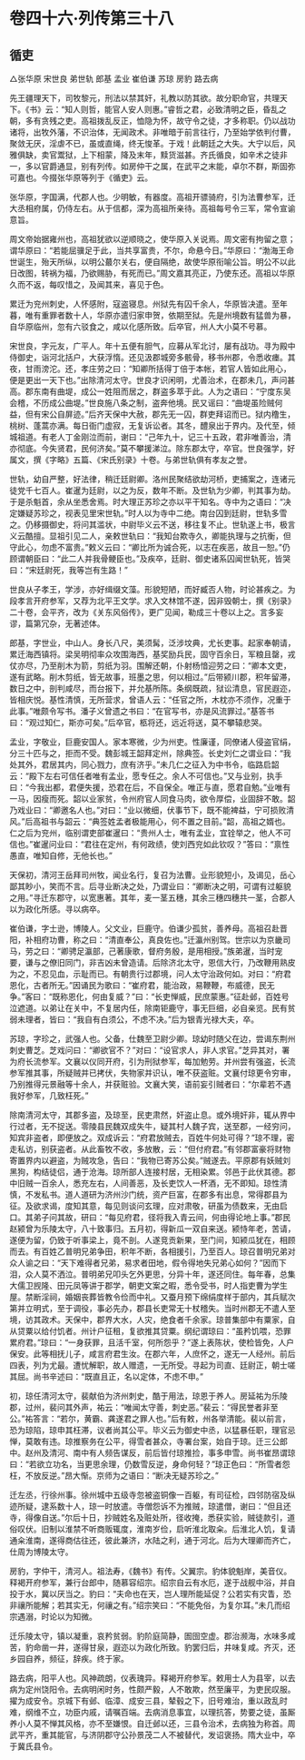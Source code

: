 # 卷四十六·列传第三十八

## 循吏

△张华原 宋世良 弟世轨 郎基 孟业 崔伯谦 苏琼 房豹 路去病

先王疆理天下，司牧黎元，刑法以禁其奸，礼教以防其欲。故分职命官，共理天下。《书》云：“知人则哲，能官人安人则惠。”睿哲之君，必致清明之臣，昏乱之朝，多有贪残之吏。高祖拨乱反正，恤隐为怀，故守令之徒，才多称职。仍以战功诸将，出牧外藩，不识治体，无闻政术。非唯暗于前言往行，乃至始学依判付曹，聚敛无厌，淫虐不已，虽或直绳，终无悛革。于戏！此朝廷之大失。大宁以后，风雅俱缺，卖官鬻狱，上下相蒙，降及末年，黩货滋甚。齐氏循良，如辛术之徒非一，多以官爵通显，别有列传。如房仲干之属，在武平之末能，卓尔不群，斯固弥可嘉也。今掇张华原等列于《循吏》云。

张华原，字国满，代郡人也。少明敏，有器度。高祖开骠骑府，引为法曹参军，迁大丞相府属，仍侍左右。从于信都，深为高祖所亲待。高祖每号令三军，常令宣谕意旨。

周文帝始据雍州也，高祖犹欲以逆顺晓之，使华原入关说焉。周文密有拘留之意；谓华原曰：“若能屈骥足于此，当共享富贵，不尔，命悬今日。”华原曰：“渤海王命世诞生，殆天所纵，以明公蕞尔关右，便自隔绝，故使华原衔喻公旨。明公不以此日改图，转祸为福，乃欲赐胁，有死而已。”周文嘉其亮正，乃使东还。高祖以华原久而不返，每叹惜之，及闻其来，喜见于色。

累迁为兖州刺史，人怀感附，寇盗寝息。州狱先有囚千余人，华原皆决遣。至年暮，唯有重罪者数十人，华原亦遣归家申贺，依期至狱。先是州境数有猛兽为暴，自华原临州，忽有六驳食之，咸以化感所致。后卒官，州人大小莫不号慕。

宋世良，字元友，广平人。年十五便有胆气，应募从军北讨，屡有战功。寻为殿中侍御史，诣河北括户，大获浮惰。还见汲郡城旁多骸骨，移书州郡，令悉收瘗。其夜，甘雨滂沱。还，孝庄劳之曰：“知卿所括得丁倍于本帐，若官人皆如此用心，便是更出一天下也。”出除清河太守。世良才识闲明，尤善治术，在郡未几，声问甚高。郡东南有曲堤，成公一姓阻而居之，群盗多萃于此。人为之语曰：“宁度东吴会稽，不历成公曲堤。”世良施八条之制，盗奔他境。民又谣曰：“曲堤虽险贼何益，但有宋公自屏迹。”后齐天保中大赦，郡先无一囚，群吏拜诏而已。狱内穞生，桃树、蓬蒿亦满。每日衙门虚寂，无复诉讼者。其冬，醴泉出于界内。及代至，倾城祖道。有老人丁金刚泣而前，谢曰：“己年九十，记三十五政，君非唯善治，清亦彻底。今失贤君，民何济矣。”莫不攀援涕泣。除东郡太守，卒官。世良强学，好属文，撰《字略》五篇、《宋氏别录》十卷。与弟世轨俱有孝友之誉。

世轨，幼自严整，好法律，稍迁廷尉卿。洛州民聚结欲劫河桥，吏捕案之，连诸元徒党千七百人。崔暹为廷尉，以之为反，数年不断。及世轨为少卿，判其事为劫。于是杀魁首，余从坐悉舍焉。时大理正苏珍之亦以平干知名。寺中为之语曰：“决定嫌疑苏珍之，视表见里宋世轨。”时人以为寺中二绝。南台囚到廷尉，世轨多雪之。仍移摄御史，将问其滥状，中尉毕义云不送，移往复不止。世轨遂上书，极言义云酷擅。显祖引见二人，亲敕世轨曰：“我知台欺寺久，卿能执理与之抗衡，但守此心，勿虑不富贵。”敕义云曰：“卿比所为诚合死，以志在疾恶，故且一恕。”仍顾谓朝臣曰：“此二人并我骨鲠臣也。”及疾卒，廷尉、御史诸系囚闻世轨死，皆哭曰：“宋廷尉死，我等岂有生路！”

世良从子孝王，学涉，亦好缉缀文藻。形貌短陋，而好臧否人物，时论甚疾之。为段孝言开府参军，又荐为北平王文学。求入文林馆不遂，因非毁朝士，撰《别录》二十卷，会平齐，改为《关东风俗传》，更广见闻，勒成三十卷以上之。言多妄谬，篇第冗杂，无著述体。

郎基，字世业，中山人。身长八尺，美须髯，泛涉坟典，尤长吏事。起家奉朝请，累迁海西镇将。梁吴明彻率众攻围海西，基奖励兵民，固守百余日，军粮且罄，戎仗亦尽，乃至削木为箭，剪纸为羽。围解还朝，仆射杨愔迎劳之曰：“卿本文吏，遂有武略。削木剪纸，皆无故事，班墨之思，何以相过。”后带颍川郡，积年留滞，数日之中，剖判咸尽，而台报下，并允基所陈。条纲既疏，狱讼清息，官民遐迩，皆相庆悦。基性清慎，无所营求，曾语人云：“任官之所，木枕亦不须作，况重于此事。”唯颇令写书。潘子义曾遗之书曰：“在官写书，亦是风流罪过。”基答书曰：“观过知仁，斯亦可矣。”后卒官，柩将还，远近将送，莫不攀辕悲哭。

孟业，字敬业，巨鹿安国人。家本寒微，少为州吏。性廉谨，同僚诸人侵盗官绢，分三十匹与之，拒而不受。魏彭城王韶拜定州，除典签。长史刘仁之谓业曰：“我处其外，君居其内，同心戮力，庶有济乎。”未几仁之征入为中书令，临路启韶云：“殿下左右可信任者唯有孟业，愿专任之。余人不可信也。”又与业别，执手曰：“今我出都，君便失援，恐君在后，不自保全。唯正与直，愿君自勉。”业唯有一马，因瘦而死。韶以业家贫，令州府官人同食马肉，欲令厚偿，业固辞不敢。韶乃戏业曰：“卿邀名人也。”对曰：“业以微细，伏事节下，既不能裨益，宁可损败清风。”后高祖书与韶云：“典签姓孟者极能用心，何不置之目前。”韶，高祖之婿也。仁之后为兖州，临别谓吏部崔暹曰：“贵州人士，唯有孟业，宜铨举之，他人不可信也。”崔暹问业曰：“君往在定州，有何政绩，使刘西兖如此钦叹？”答曰：“禀性愚直，唯知自修，无他长也。”

天保初，清河王岳拜司州牧，闻业名行，复召为法曹。业形貌短小，及谒见，岳心鄙其眇小，笑而不言。后寻业断决之处，乃谓业曰：“卿断决之明，可谓有过躯貌之用。”寻迁东郡守，以宽惠著。其年，麦一茎五穗，其余三穗四穗共一茎，合郡人以为政化所感。寻以病卒。

崔伯谦，字士逊，博陵人。父文业，巨鹿守。伯谦少孤贫，善养母。高祖召赴晋阳，补相府功曹，称之曰：“清直奉公，真良佐也。”迁瀛州别驾。世宗以为京畿司马，劳之曰：“卿骋足瀛部，己著康歌，督府务殷，是用相授。”族弟暹，当时宠要，谦与之僚旧同门，非吉凶未曾造请。后除济北太守，恩信大行，乃改鞭用熟皮为之，不忍见血，示耻而已。有朝贵行过郡境，问人太守治政何如。对曰：“府君恩化，古者所无。”因诵民为歌曰：“崔府君，能治政，易鞭鞭，布威德，民无争。”客曰：“既称恩化，何由复威？”曰：“长吏惮威，民庶蒙惠。”征赴邺，百姓号泣遮道。以弟让在关中，不复居内任，除南钜鹿守，事无巨细，必自亲览。民有贫弱未理者，皆曰：“我自有白须公，不虑不决。”后为银青光禄大夫，卒。

苏琼，字珍之，武强人也。父备，仕魏至卫尉少卿。琼幼时随父在边，尝谒东荆州刺史曹芝。芝戏问曰：“卿欲官不？”对曰：“设官求人，非人求官。”芝异其对，署为府长流参军。文襄以仪同开府，引为刑狱参军，每加勉劳。并州尝有强盗，长流参军推其事，所疑贼并已拷伏，失物家并识认，唯不获盗赃。文襄付琼更令穷审，乃别推得元景融等十余人，并获赃验。文襄大笑，语前妄引贼者曰：“尔辈若不遇我好参军，几致枉死。”

除南清河太守，其郡多盗，及琼至，民吏肃然，奸盗止息。或外境奸非，辄从界中行过者，无不捉送。零陵县民魏双成失牛，疑其村人魏子宾，送至郡，一经穷问，知宾非盗者，即便放之。双成诉云：“府君放贼去，百姓牛何处可得？”琼不理，密走私访，别获盗者。从此畜牧不收，多放散，云：“但付府君。”有邻郡富豪将财物寄置界内以避盗，为贼攻急，告曰：“我物已寄苏公矣。”贼遂去。平原郡有妖贼刘黑狗，构结徒侣，通于沧海。琼所部人连接村居，无相染累。邻邑于此伏其德。郡中旧贼一百余人，悉充左右，人间善恶，及长吏饮人一杯酒，无不即知。琼性清慎，不发私书。道人道研为济州沙门统，资产巨富，在郡多有出息，常得郡县为征。及欲求谒，度知其意，每见则谈问玄理，应对肃敬，研虽为债数来，无由启口。其弟子问其故，研曰：“每见府君，径将我入青云间，何由得论地上事。”郡民赵颍曾为乐陵太守，八十致事归。五月初，得新瓜一双自来送。颍恃年老，苦请，遂便为留，仍致于听事梁上，竟不剖。人遂竞贡新果，至门间，知颍瓜犹在，相顾而去。有百姓乙普明兄弟争田，积年不断，各相援引，乃至百人。琼召普明兄弟对众人谕之曰：“天下难得者兄弟，易求者田地，假令得地失兄弟心如何？”因而下泪，众人莫不洒泣。普明弟兄叩头乞外更思，分异十年，遂还同住。每年春，总集大儒卫觊隆、田元凤等讲于郡学，朝吏文案之暇，悉令受书，时人指吏曹为学生屋。禁断淫祠，婚姻丧葬皆教令俭而中礼。又蚕月预下绵绢度样于部内，其兵赋次第并立明式，至于调役，事必先办，郡县长吏常无十杖稽失。当时州郡无不遣人至境，访其政术。天保中，郡界大水，人灾，绝食者千余家。琼普集部中有粟家，自从贷粟以给付饥者。州计户征租，复欲推其贷粟。纲纪谓琼曰：“虽矜饥喂，恐罪累府君。”琼曰：“一身获罪，且活千室，何所怨乎？”遂上表陈状，使检皆免，人户保安。此等相抚儿子，咸言府君生汝。在郡六年，人庶怀之，遂无一人经州。前后四表，列为尤最。遭忧解职，故人赠遗，一无所受。寻起为司直、廷尉正，朝士嗟其屈。尚书辛述曰：“既直且正，名以定体，不虑不申。”

初，琼任清河太守，裴献伯为济州刺史，酷于用法，琼恩于养人。房延祐为乐陵郡，过州，裴问其外声，祐云：“唯闻太守善，刺史恶。”裴云：“得民誉者非至公。”祐答言：“若尔，黄霸、龚遂君之罪人也。”后有敕，州各举清能。裴以前言，恐为琼陷，琼申其枉滞，议者尚其公平。毕义云为御史中丞，以猛暴任职，理官忌惮，莫敢有违。琼推察务在公平，得雪者甚众，寺署台案，始自于琼。迁三公郎中。赵州及清河、南中有人频告谋反，前后皆付琼推捡，事多申雪。尚书崔昂谓琼曰：“若欲立功名，当更思余理，仍数雪反逆，身命何轻？”琼正色曰：“所雪者怨枉，不放反逆。”昂大惭。京师为之语曰：“断决无疑苏珍之。”

迁左丞，行徐州事。徐州城中五级寺忽被盗铜像一百躯，有司征检，四邻防宿及纵迹所疑，逮系数十人，琼一时放遣。寺僧怨诉不为推贼，琼遣僧，谢曰：“但且还寺，得像自送。”尔后十日，抄贼姓名及赃处所，径收掩，悉获实验，贼徒款引，道俗叹伏。旧制以淮禁不听商贩辄度，淮南岁俭，启听淮北取籴。后淮北人饥，复请通籴淮南，遂得商估往还，彼此兼济，水陆之利，通于河北。后为大理卿而齐亡，仕周为博陵太守。

房豹，字仲干，清河人。祖法寿，《魏书》有传。父翼宗。豹体貌魁岸，美音仪。释褐开府参军，兼行台郎中，随慕容绍宗。绍宗自云有水厄，遂于战舰中浴，并自投于水，冀以厌当之。豹曰：“夫命也在天，岂人理所能延促？公若实有灾眚，恐非禳所能解；若其实无，何禳之有。”绍宗笑曰：“不能免俗，为复尔耳。”未几而绍宗遇溺，时论以为知微。

迁乐陵太守，镇以凝重，哀矜贫弱。豹阶庭简静，圄囹空虚。郡治濒海，水味多咸苦，豹命凿一井，遂得甘泉，遐迩以为政化所致。豹罢归后，井味复咸。齐灭，还乡园自养，频征，辞疾。终于家。

路去病，阳平人也。风神疏朗，仪表瑰异。释褐开府参军。敕用士人为县宰，以去病为定州饶阳令。去病明闲时务，性颇严毅，人不敢欺，然至廉平，为吏民叹服。擢为成安令。京城下有邺、临漳、成安三县，辇毂之下，旧号难治，重以政乱时难，纲维不立，功臣内戚，请嘱百端。去病消息事宜，以理抗答，势要之徒，虽厮养小人莫不惮其风格，亦不至嫌恨。自迁邺以还，三县令治术，去病独为称首。周武平齐，重其能官，与济阴郡守公孙景茂二人不被替代，发诏褒扬。隋大业中，卒于冀氏县令。
